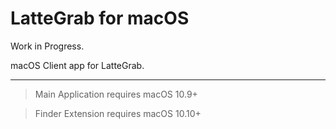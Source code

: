 LatteGrab for macOS
==================

Work in Progress.

macOS Client app for LatteGrab.

----------

> Main Application requires macOS 10.9+

> Finder Extension requires macOS 10.10+


